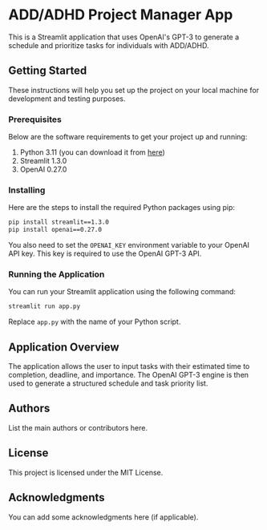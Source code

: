 
# ADD/ADHD Project Manager App

This is a Streamlit application that uses OpenAI's GPT-3 to generate a schedule and prioritize tasks for individuals with ADD/ADHD.

## Getting Started

These instructions will help you set up the project on your local machine for development and testing purposes.

### Prerequisites

Below are the software requirements to get your project up and running:

1. Python 3.11 (you can download it from [here](https://www.python.org/downloads/))
2. Streamlit 1.3.0
3. OpenAI 0.27.0

### Installing

Here are the steps to install the required Python packages using pip:

```bash
pip install streamlit==1.3.0
pip install openai==0.27.0
```

You also need to set the `OPENAI_KEY` environment variable to your OpenAI API key. This key is required to use the OpenAI GPT-3 API.

### Running the Application

You can run your Streamlit application using the following command:

```bash
streamlit run app.py
```

Replace `app.py` with the name of your Python script.

## Application Overview

The application allows the user to input tasks with their estimated time to completion, deadline, and importance. The OpenAI GPT-3 engine is then used to generate a structured schedule and task priority list.

## Authors

List the main authors or contributors here.

## License

This project is licensed under the MIT License.

## Acknowledgments

You can add some acknowledgments here (if applicable).

